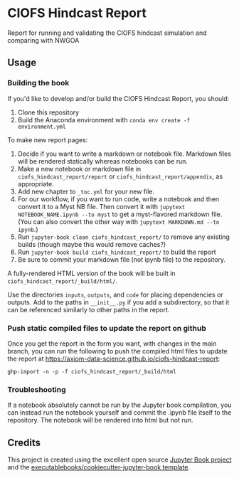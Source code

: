 # CIOFS Hindcast Report

Report for running and validating the CIOFS hindcast simulation and comparing with NWGOA

## Usage

### Building the book

If you'd like to develop and/or build the CIOFS Hindcast Report, you should:

1. Clone this repository
2. Build the Anaconda environment with `conda env create -f environment.yml`


To make new report pages:

1. Decide if you want to write a markdown or notebook file. Markdown files will be rendered statically whereas notebooks can be run.
2. Make a new notebook or markdown file in `ciofs_hindcast_report/report` or `ciofs_hindcast_report/appendix`, as appropriate.
3. Add new chapter to `_toc.yml` for your new file.
4. For our workflow, if you want to run code, write a notebook and then convert it to a Myst NB file. Then convert it with `jupytext NOTEBOOK_NAME.ipynb --to myst` to get a myst-flavored markdown file. (You can also convert the other way with `jupytext MARKDOWN.md --to ipynb`.)
5. Run `jupyter-book clean ciofs_hindcast_report/` to remove any existing builds (though maybe this would remove caches?)
6. Run `jupyter-book build ciofs_hindcast_report/` to build the report
7. Be sure to commit your markdown file (not ipynb file) to the repository.

A fully-rendered HTML version of the book will be built in `ciofs_hindcast_report/_build/html/`.

Use the directories `inputs`, `outputs`, and `code` for placing dependencies or outputs. Add to the paths in `__init__.py` if you add a subdirectory, so that it can be referenced similarly to other paths in the report. 


### Push static compiled files to update the report on github

Once you get the report in the form you want, with changes in the main branch, you can run the following to push the compiled html files to update the report at https://axiom-data-science.github.io/ciofs-hindcast-report:

    ghp-import -n -p -f ciofs_hindcast_report/_build/html


### Troubleshooting

If a notebook absolutely cannot be run by the Jupyter book compilation, you can instead run the notebook yourself and commit the .ipynb file itself to the repository. The notebook will be rendered into html but not run.

## Credits

This project is created using the excellent open source [Jupyter Book project](https://jupyterbook.org/) and the [executablebooks/cookiecutter-jupyter-book template](https://github.com/executablebooks/cookiecutter-jupyter-book).
